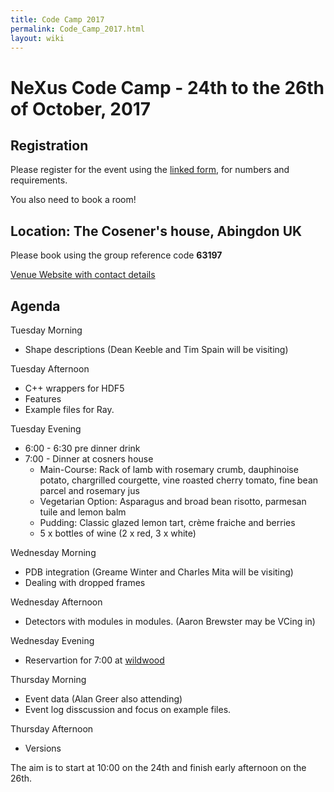 ```yaml
---
title: Code Camp 2017
permalink: Code_Camp_2017.html
layout: wiki
---
```


NeXus Code Camp - 24th to the 26th of October, 2017
===================================================

Registration
------------

Please register for the event using the [linked form](https://fs3.formsite.com/DiamondLightSource/form136/index.html), for numbers and requirements.

You also need to book a room!

Location: The Cosener's house, Abingdon UK
-----------------------------------------

Please book using the group reference code **63197**

[Venue Website with contact details](http://www.stfc.ac.uk/about-us/where-we-work/rutherford-appleton-laboratory/the-cosener-s-house/)

Agenda
------

Tuesday Morning
  * Shape descriptions (Dean Keeble and Tim Spain will be visiting)

Tuesday Afternoon
  * C++ wrappers for HDF5 
  * Features
  * Example files for Ray.
  
Tuesday Evening
  * 6:00 - 6:30 pre dinner drink
  * 7:00 - Dinner at cosners house
    * Main-Course: Rack of lamb with rosemary crumb, dauphinoise potato, chargrilled courgette, vine roasted cherry tomato, fine bean parcel and rosemary jus
    * Vegetarian Option: Asparagus and broad bean risotto, parmesan tuile and lemon balm
    * Pudding: Classic glazed lemon tart, crème fraiche and berries
    *	5 x bottles of wine (2 x red, 3 x white)

Wednesday Morning 
  * PDB integration (Greame Winter and Charles Mita will be visiting)
  * Dealing with dropped frames

Wednesday Afternoon
  * Detectors with modules in modules. (Aaron Brewster may be VCing in)

Wednesday Evening
  * Reservartion for 7:00 at [wildwood](https://wildwoodrestaurants.co.uk/restaurant/abingdon/)

Thursday Morning
  * Event data (Alan Greer also attending)
  * Event log disscussion and focus on example files.

Thursday Afternoon
  * Versions

The aim is to start at 10:00 on the 24th and finish early afternoon on the 26th.
